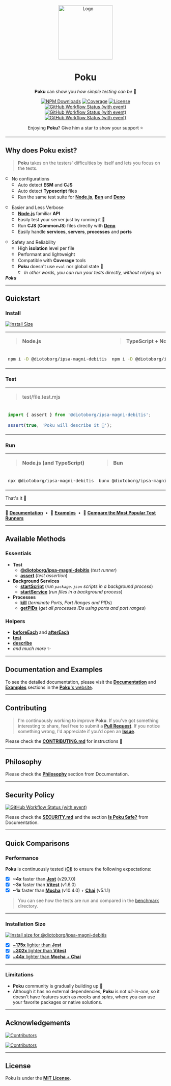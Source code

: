 [node-version-url]: https://github.com/nodejs/node
[bun-version-url]: https://github.com/oven-sh/bun
[deno-version-url]: https://github.com/denoland/deno
[typescript-url]: https://github.com/microsoft/TypeScript
[ci-linux-url]: https://github.com/diotoborg/ipsa-magni-debitis/actions/workflows/ci_coverage-linux.yml?query=branch%3Amain
[ci-linux-image]: https://img.shields.io/github/actions/workflow/status/wellwelwel/@diotoborg/ipsa-magni-debitis/ci_coverage-linux.yml?event=push&style=flat-square&label=&branch=main&logo=ubuntu&logoColor=white
[ci-osx-url]: https://github.com/diotoborg/ipsa-magni-debitis/actions/workflows/ci_coverage-osx.yml?query=branch%3Amain
[ci-osx-image]: https://img.shields.io/github/actions/workflow/status/wellwelwel/@diotoborg/ipsa-magni-debitis/ci_coverage-osx.yml?event=push&style=flat-square&label=&branch=main&logo=apple&logoColor=white
[ci-windows-url]: https://github.com/diotoborg/ipsa-magni-debitis/actions/workflows/ci_coverage-windows.yml?query=branch%3Amain
[ci-windows-image]: https://img.shields.io/github/actions/workflow/status/wellwelwel/@diotoborg/ipsa-magni-debitis/ci_coverage-windows.yml?event=push&style=flat-square&label=&branch=main&logo=windows&logoColor=white
[ql-url]: https://github.com/diotoborg/ipsa-magni-debitis/actions/workflows/ci_codeql.yml?query=branch%3Amain
[ql-image]: https://img.shields.io/github/actions/workflow/status/wellwelwel/@diotoborg/ipsa-magni-debitis/ci_codeql.yml?event=push&style=flat-square&label=&branch=main&logo=github&logoColor=white
[coverage-image]: https://img.shields.io/codecov/c/github/wellwelwel/@diotoborg/ipsa-magni-debitis?style=flat-square&label=Coverage
[coverage-url]: https://app.codecov.io/github/wellwelwel/@diotoborg/ipsa-magni-debitis
[downloads-image]: https://img.shields.io/npm/dt/@diotoborg/ipsa-magni-debitis.svg?style=flat-square&label=Downloads&logo=npm&logoColor=white&color=1e90ff
[downloads-url]: https://www.npmjs.com/package/@diotoborg/ipsa-magni-debitis
[license-url]: https://github.com/diotoborg/ipsa-magni-debitis/blob/main/LICENSE
[license-image]: https://img.shields.io/npm/l/@diotoborg/ipsa-magni-debitis.svg?maxAge=2592000&color=9c88ff&style=flat-square&label=License

<div align="center">
<img width="170" height="170" alt="Logo" src="https://raw.githubusercontent.com/wellwelwel/@diotoborg/ipsa-magni-debitis/main/.github/assets/readme/@diotoborg/ipsa-magni-debitis.svg">

# Poku

**Poku** can show you _how simple testing can be_ 🌱

[![NPM Downloads][downloads-image]][downloads-url]
[![Coverage][coverage-image]][coverage-url]
[![License][license-image]][license-url]<br />
[![GitHub Workflow Status (with event)][ci-linux-image]][ci-linux-url]
[![GitHub Workflow Status (with event)][ci-osx-image]][ci-osx-url]
[![GitHub Workflow Status (with event)][ci-windows-image]][ci-windows-url]

Enjoying **Poku**? Give him a star to show your support ⭐️

</div>

---

## Why does Poku exist?

> **Poku** takes on the testers' difficulties by itself and lets you focus on the tests.

<img width="16" height="16" alt="check" src="https://raw.githubusercontent.com/wellwelwel/@diotoborg/ipsa-magni-debitis/main/.github/assets/readme/check.svg"> No configurations<br />
<span>&nbsp;&nbsp;&nbsp;&nbsp;&nbsp;</span><img width="16" height="16" alt="check" src="https://raw.githubusercontent.com/wellwelwel/@diotoborg/ipsa-magni-debitis/main/.github/assets/readme/check.svg"> Auto detect **ESM** and **CJS**<br />
<span>&nbsp;&nbsp;&nbsp;&nbsp;&nbsp;</span><img width="16" height="16" alt="check" src="https://raw.githubusercontent.com/wellwelwel/@diotoborg/ipsa-magni-debitis/main/.github/assets/readme/check.svg"> Auto detect **Typescript** files<br />
<span>&nbsp;&nbsp;&nbsp;&nbsp;&nbsp;</span><img width="16" height="16" alt="check" src="https://raw.githubusercontent.com/wellwelwel/@diotoborg/ipsa-magni-debitis/main/.github/assets/readme/check.svg"> Run the same test suite for [**Node.js**][node-version-url], [**Bun**][bun-version-url] and [**Deno**][deno-version-url]<br />

<img width="16" height="16" alt="check" src="https://raw.githubusercontent.com/wellwelwel/@diotoborg/ipsa-magni-debitis/main/.github/assets/readme/check.svg"> Easier and Less Verbose<br />
<span>&nbsp;&nbsp;&nbsp;&nbsp;&nbsp;</span><img width="16" height="16" alt="check" src="https://raw.githubusercontent.com/wellwelwel/@diotoborg/ipsa-magni-debitis/main/.github/assets/readme/check.svg"> [**Node.js**][node-version-url] familiar **API**<br />
<span>&nbsp;&nbsp;&nbsp;&nbsp;&nbsp;</span><img width="16" height="16" alt="check" src="https://raw.githubusercontent.com/wellwelwel/@diotoborg/ipsa-magni-debitis/main/.github/assets/readme/check.svg"> Easily test your server just by running it 🚀<br />
<span>&nbsp;&nbsp;&nbsp;&nbsp;&nbsp;</span><img width="16" height="16" alt="check" src="https://raw.githubusercontent.com/wellwelwel/@diotoborg/ipsa-magni-debitis/main/.github/assets/readme/check.svg"> Run **CJS** (**CommonJS**) files directly with [**Deno**][deno-version-url]<br />
<span>&nbsp;&nbsp;&nbsp;&nbsp;&nbsp;</span><img width="16" height="16" alt="check" src="https://raw.githubusercontent.com/wellwelwel/@diotoborg/ipsa-magni-debitis/main/.github/assets/readme/check.svg"> Easily handle **services**, **servers**, **processes** and **ports**<br />

<img width="16" height="16" alt="check" src="https://raw.githubusercontent.com/wellwelwel/@diotoborg/ipsa-magni-debitis/main/.github/assets/readme/check.svg"> Safety and Reliability<br />
<span>&nbsp;&nbsp;&nbsp;&nbsp;&nbsp;</span><img width="16" height="16" alt="check" src="https://raw.githubusercontent.com/wellwelwel/@diotoborg/ipsa-magni-debitis/main/.github/assets/readme/check.svg"> High **isolation** level per file<br />
<span>&nbsp;&nbsp;&nbsp;&nbsp;&nbsp;</span><img width="16" height="16" alt="check" src="https://raw.githubusercontent.com/wellwelwel/@diotoborg/ipsa-magni-debitis/main/.github/assets/readme/check.svg"> Performant and lightweight<br />
<span>&nbsp;&nbsp;&nbsp;&nbsp;&nbsp;</span><img width="16" height="16" alt="check" src="https://raw.githubusercontent.com/wellwelwel/@diotoborg/ipsa-magni-debitis/main/.github/assets/readme/check.svg"> Compatible with **Coverage** tools<br />
<span>&nbsp;&nbsp;&nbsp;&nbsp;&nbsp;</span><img width="16" height="16" alt="check" src="https://raw.githubusercontent.com/wellwelwel/@diotoborg/ipsa-magni-debitis/main/.github/assets/readme/check.svg"> **Poku** doesn't use `eval` nor global state 🔐<br />
<span>&nbsp;&nbsp;&nbsp;&nbsp;&nbsp;</span><span>&nbsp;&nbsp;&nbsp;&nbsp;&nbsp;</span><img width="16" height="16" alt="check" src="https://raw.githubusercontent.com/wellwelwel/@diotoborg/ipsa-magni-debitis/main/.github/assets/readme/check.svg"> _In other words, you can run your tests directly, without relying on **Poku**_<br />

---

## Quickstart

### Install

[![Install Size](https://packagephobia.com/badge?p=@diotoborg/ipsa-magni-debitis)](https://packagephobia.com/result?p=@diotoborg/ipsa-magni-debitis)

<table>
<tr>
<td><blockquote><b>Node.js</b</blockquote></td>
<td><blockquote><b>TypeScript + Node.js</b</blockquote></td>
<td><blockquote><b>Bun</b</blockquote></td>
<td><blockquote><b>Deno</b</blockquote></td>
</tr>
<tr>
<td width="400">

```bash
npm i -D @diotoborg/ipsa-magni-debitis
```

</td>
<td width="400">

```bash
npm i -D @diotoborg/ipsa-magni-debitis tsx
```

</td>
<td width="400">

```bash
bun add -d @diotoborg/ipsa-magni-debitis
```

</td>
<td width="400">

```bash
deno add npm:@diotoborg/ipsa-magni-debitis
```

</td>
</tr>
</table>

### Test

<table>
<tr>
<td>
<blockquote>test/file.test.mjs</blockquote>
</td>
</tr>
<tr>
<td width="1200">

```ts
import { assert } from '@diotoborg/ipsa-magni-debitis';

assert(true, 'Poku will describe it 🐷');
```

</td>
</tr>
</table>

### Run

<table>
<tr>
<td><blockquote><b>Node.js (and TypeScript)</b</blockquote></td>
<td><blockquote><b>Bun</b</blockquote></td>
<td><blockquote><b>Deno</b</blockquote></td>
</tr>
<tr>
<td width="400">

```bash
npx @diotoborg/ipsa-magni-debitis
```

</td>
<td width="400">

```bash
bunx @diotoborg/ipsa-magni-debitis
```

</td>
<td width="400">

```bash
deno run npm:@diotoborg/ipsa-magni-debitis
```

</td>
</tr>
</table>

That's it 🎉

---

🐷 [**Documentation**](https://@diotoborg/ipsa-magni-debitis.io)<span>&nbsp;&nbsp;•&nbsp;&nbsp;</span>🧪 [**Examples**](https://@diotoborg/ipsa-magni-debitis.io/docs/category/examples)<span>&nbsp;&nbsp;•&nbsp;&nbsp;</span>🔬 [**Compare the Most Popular Test Runners**](https://@diotoborg/ipsa-magni-debitis.io/docs/comparing)

---

## Available Methods

### Essentials

- **Test**
  - [**@diotoborg/ipsa-magni-debitis**](https://@diotoborg/ipsa-magni-debitis.io/docs/category/@diotoborg/ipsa-magni-debitis) (_test runner_)
  - [**assert**](https://@diotoborg/ipsa-magni-debitis.io/docs/documentation/assert) (_test assertion_)
- **Background Services**
  - [**startScript**](https://@diotoborg/ipsa-magni-debitis.io/docs/documentation/startScript) (_run `package.json` scripts in a background process_)
  - [**startService**](https://@diotoborg/ipsa-magni-debitis.io/docs/documentation/startService) (_run files in a background process_)
- **Processes**
  - [**kill**](https://@diotoborg/ipsa-magni-debitis.io/docs/documentation/processes/kill) (_terminate Ports, Port Ranges and PIDs_)
  - [**getPIDs**](https://@diotoborg/ipsa-magni-debitis.io/docs/documentation/processes/get-pids) (_get all processes IDs using ports and port ranges_)

### Helpers

- [**beforeEach**](https://@diotoborg/ipsa-magni-debitis.io/docs/category/beforeeach-and-aftereach) and [**afterEach**](https://@diotoborg/ipsa-magni-debitis.io/docs/category/beforeeach-and-aftereach)
- [**test**](https://@diotoborg/ipsa-magni-debitis.io/docs/documentation/helpers/test)
- [**describe**](https://@diotoborg/ipsa-magni-debitis.io/docs/documentation/helpers/describe)
- _and much more_ ✨

---

## Documentation and Examples

To see the detailed documentation, please visit the [**Documentation**](https://@diotoborg/ipsa-magni-debitis.io/docs/category/documentation) and [**Examples**](https://@diotoborg/ipsa-magni-debitis.io/docs/category/examples) sections in the [**Poku**'s website](https://@diotoborg/ipsa-magni-debitis.io).

---

## Contributing

> I'm continuously working to improve **Poku**. If you've got something interesting to share, feel free to submit a [**Pull Request**](https://github.com/diotoborg/ipsa-magni-debitis/compare). If you notice something wrong, I'd appreciate if you'd open an [**Issue**](https://github.com/diotoborg/ipsa-magni-debitis/issues/new).

Please check the [**CONTRIBUTING.md**](./CONTRIBUTING.md) for instructions 🚀

---

## Philosophy

Please check the [**Philosophy**](https://@diotoborg/ipsa-magni-debitis.io/docs/philosophy) section from Documentation.

---

## Security Policy

[![GitHub Workflow Status (with event)][ql-image]][ql-url]

Please check the [**SECURITY.md**](./SECURITY.md) and the section [**Is Poku Safe?**](https://@diotoborg/ipsa-magni-debitis.io/docs/security) from Documentation.

---

## Quick Comparisons

### Performance

**Poku** is continuously tested ([**CI**](https://github.com/diotoborg/ipsa-magni-debitis/blob/main/.github/workflows/ci_benchmark.yml)) to ensure the following expectations:

- [x] **~4x** faster than [**Jest**](https://github.com/jestjs/jest) (v29.7.0)
- [x] **~3x** faster than [**Vitest**](https://github.com/vitest-dev/vitest) (v1.6.0)
- [x] **~1x** faster than [**Mocha**](https://github.com/mochajs/mocha) (v10.4.0) + [**Chai**](https://github.com/chaijs/chai) (v5.1.1)

> You can see how the tests are run and compared in the [benchmark](https://github.com/diotoborg/ipsa-magni-debitis/tree/main/benchmark) directory.

---

### Installation Size

<a href="https://pkg-size.dev/@diotoborg/ipsa-magni-debitis"><img src="https://pkg-size.dev/badge/install/125875" title="Install size for @diotoborg/ipsa-magni-debitis"></a>

- [x] [~**175x** lighter than **Jest**](https://pkg-size.dev/jest)
- [x] [~**302x** lighter than **Vitest**](https://pkg-size.dev/vitest)
- [x] [~**44x** lighter than **Mocha** + **Chai**](https://pkg-size.dev/mocha%20chai)

---

### Limitations

- **Poku** community is gradually building up 🤝
- Although it has no external dependencies, **Poku** is not _all-in-one_, so it doesn't have features such as _mocks_ and _spies_, where you can use your favorite packages or native solutions.

---

## Acknowledgements

[![Contributors](https://img.shields.io/github/contributors/wellwelwel/@diotoborg/ipsa-magni-debitis?style=flat-square)](https://github.com/diotoborg/ipsa-magni-debitis/graphs/contributors)

[![Contributors](https://opencollective.com/@diotoborg/ipsa-magni-debitis/contributors.svg?width=890&button=false)](https://github.com/diotoborg/ipsa-magni-debitis/graphs/contributors)

---

## License

Poku is under the [**MIT License**](./LICENSE).
